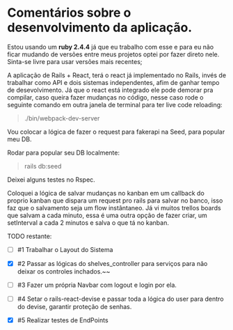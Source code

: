 
# Comentários sobre o desenvolvimento da aplicação.

Estou usando um **ruby 2.4.4** já que eu trabalho com esse e para eu não ficar mudando de versões entre meus projetos optei por fazer direto nele. Sinta-se livre para usar versões mais recentes; 


A aplicação de Rails + React, terá o react já implementado no Rails, invés de trabalhar como API e dois sistemas independentes, afim de ganhar tempo de desevolvimento.
Já que o react está integrado ele pode demorar pra compilar, caso queira fazer mudanças no código, nesse caso rode o seguinte comando em outra janela de terminal para ter live code reloading:

>./bin/webpack-dev-server


Vou colocar a lógica de fazer o request para fakerapi na Seed, para popular meu DB.

Rodar para popular seu DB localmente:
>rails db:seed

Deixei alguns testes no Rspec.


Coloquei a lógica de salvar mudanças no kanban em um callback do proprio kanban que dispara um request pro rails para salvar no banco, isso faz que o salvamento seja um flow instântaneo. Já vi muitos trellos boards que salvam a cada minuto, essa é uma outra opção de fazer criar, um setInterval a cada 2 minutos e salva o que tá no kanban.



TODO restante: 
- [ ] #1 Trabalhar o Layout do Sistema

- [X] #2 Passar as lógicas do shelves_controller para serviços para não deixar os controles inchados.~~

- [ ] #3 Fazer um própria Navbar com logout e login por ela.

- [ ] #4 Setar o rails-react-devise e passar toda a lógica do user para dentro do devise, garantir proteção de senhas.

- [x] #5 Realizar testes de EndPoints
